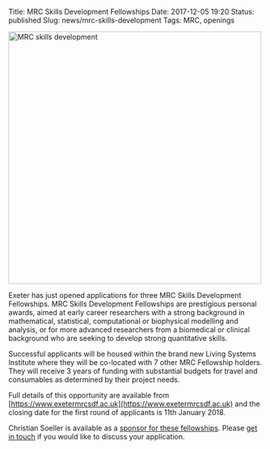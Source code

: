 Title: MRC Skills Development Fellowships
Date: 2017-12-05 19:20
Status: published
Slug: news/mrc-skills-development
Tags: MRC, openings

<img width="500" src="{filename}/images/news/skills-development.png" alt="MRC skills development"/>

Exeter has just opened applications for three MRC Skills Development Fellowships. MRC Skills Development Fellowships are prestigious personal awards, aimed at early career researchers with a strong background in mathematical, statistical, computational or biophysical modelling and analysis, or for more advanced researchers from a biomedical or clinical background who are seeking to develop strong quantitative skills.

Successful applicants will be housed within the brand new Living Systems Institute where they will be co-located with 7 other MRC Fellowship holders. They will receive 3 years of funding with substantial budgets for travel and consumables as determined by their project needs.
 
Full details of this opportunity are available from [https://www.exetermrcsdf.ac.uk](https://www.exetermrcsdf.ac.uk) and the closing date for the first round of applicants is 11th January 2018.

Christian Soeller is available as a [sponsor for these fellowships](https://www.exetermrcsdf.ac.uk/sponsor-profiles/professor-christian-soeller/). Please [get in touch]({filename}/pages/contact.md) if you would like to discuss your application.
